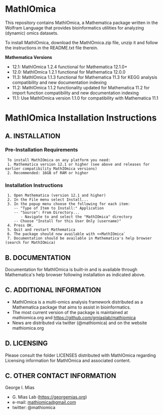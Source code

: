 # MathIOmica
This repository contains MathIOmica, a Mathematica package written in the Wolfram Language that provides bioinformatics utilities for analyzing (dynamic) omics datasets.

To install MathIOmica, download the MathIOmica.zip file, unzip it and follow the instructions in the README.txt file therein.

**Mathematica Versions**
* 12.1: MathIOmica 1.2.4 functional for Mathematica 12.1.0+
* 12.0: MathIOmica 1.2.1 functional for Mathematica 12.0.0
* 11.3: MathIOmica 1.1.3 functional for Mathematica 11.3 for KEGG analysis compatibility and new documentation indexing
* 11.2: MathIOmica 1.1.2 functionality updated for Mathematica 11.2 for import function compatibility and new documentation indexing
* 11.1: Use MathIOmica version 1.1.0 for compatibility with Mathematica 11.1

# MathIOmica Installation Instructions

## A. INSTALLATION 
  
  ### Pre-Installation Requirements
     To install MathIOmica on any platform you need:
     1. Mathematica version 12.1 or higher (see above and releases for earlier compatibility MathIOmica versions)
     2. Recommended: 16GB of RAM or higher
  
  ### Installation Instructions
     1. Open Mathematica (version 12.1 and higher)
     2. In the File menu select Install...
     3. In the popup menu choose the following for each item:
        -- "Type of Item to Install:" Application
        -- "Source": From Directory...
 	       - Navigate to and select the "MathIOmica" directory
        -- Choose "Install for this User Only (username)"
     4. Press OK.
     5. Quit and restart Mathematica
     6. The package should now available with <<MathIOmica`
     7. Documentation should be available in Mathematica's help browser (search for MathIOmica)

## B. DOCUMENTATION
  Documentation for MathIOmica is built-in and is available 
  through Mathematica's help browser following installation as indicated above.


## C. ADDITIONAL INFORMATION
  * MathIOmica is a multi-omics analysis framework distributed as a Mathematica package that aims to assist in bioinformatics.
  * The most current version of the package is maintained at
     mathiomica.org and
     https://github.com/gmiaslab/mathiomica
  * News are distributed via twitter (@mathiomica) and on the website mathiomica.org

## D. LICENSING
  Please consult the folder LICENSES distributed with MathIOmica regarding Licensing information for MathIOmica and associated content.

## C. OTHER CONTACT INFORMATION
  George I. Mias
  * G. Mias Lab (https://georgemias.org)
  * e-mail: mathiomica@gmail.com
  * twitter: @mathiomica
